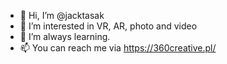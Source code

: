 - 👋 Hi, I’m @jacktasak
- 👀 I’m interested in VR, AR, photo and video
- 🌱 I’m always learning.
- 📫 You can reach me via https://360creative.pl/

<!---
jacktasak/jacktasak is a ✨ special ✨ repository because its `README.md` (this file) appears on your GitHub profile.
You can click the Preview link to take a look at your changes.
--->
